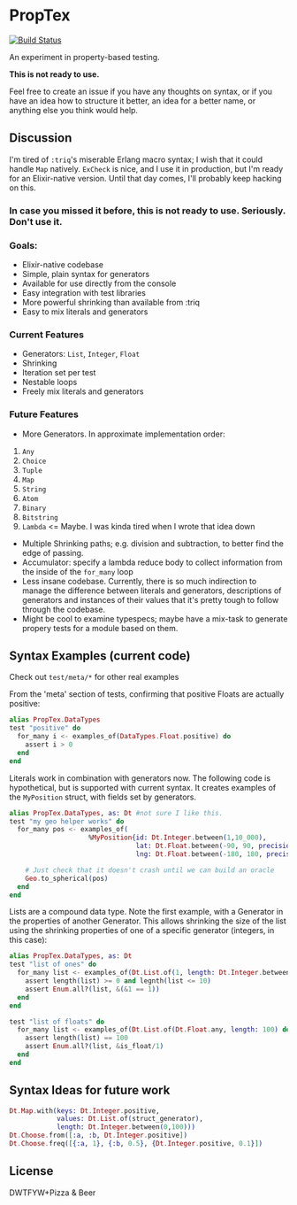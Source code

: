 # PropTex

[![Build Status](https://travis-ci.org/meyercm/PropTex.svg?branch=master)](http://travis-ci.org/meyercm/PropTex)

An experiment in property-based testing.  

**This is not ready to use.**

Feel free to create an issue if you have any thoughts on syntax, or if you have an idea how to structure it better, an idea for a better name, or anything else you think would help.

## Discussion

I'm tired of `:triq`'s miserable Erlang macro syntax;  I wish that it could handle `Map` natively.  `ExCheck` is nice, and I use it in production, but I'm ready for an Elixir-native version.  Until that day comes, I'll probably keep hacking on this.  

### In case you missed it before, this is not ready to use. Seriously. Don't use it.

### Goals:

 - Elixir-native codebase
 - Simple, plain syntax for generators
 - Available for use directly from the console
 - Easy integration with test libraries
 - More powerful shrinking than available from :triq
 - Easy to mix literals and generators

### Current Features

 - Generators: `List`, `Integer`, `Float`
 - Shrinking
 - Iteration set per test
 - Nestable loops
 - Freely mix literals and generators

### Future Features
 - More Generators.  In approximate implementation order:
  1. `Any`
  1. `Choice`
  2. `Tuple`
  3. `Map`
  4. `String`
  5. `Atom`
  6. `Binary`
  7. `Bitstring`
  8. `Lambda` <= Maybe.  I was kinda tired when I wrote that idea down
 - Multiple Shrinking paths; e.g. division and subtraction, to better find the edge of passing.
 - Accumulator: specify a lambda reduce body to collect information from the inside of the `for_many` loop
 - Less insane codebase.  Currently, there is so much indirection to manage the difference between literals and generators, descriptions of generators and instances of their values that it's pretty tough to follow through the codebase.
 - Might be cool to examine typespecs; maybe have a mix-task to generate propery tests for a module based on them.

## Syntax Examples (current code)

Check out `test/meta/*` for other real examples

From the 'meta' section of tests, confirming that positive Floats are actually positive:
```elixir
alias PropTex.DataTypes
test "positive" do
  for_many i <- examples_of(DataTypes.Float.positive) do
    assert i > 0
  end
end
```

Literals work in combination with generators now.  The following code is hypothetical, but is supported with current syntax. It creates examples of the `MyPosition` struct, with fields set by generators.

```elixir
alias PropTex.DataTypes, as: Dt #not sure I like this.
test "my geo helper works" do
  for_many pos <- examples_of(
                    %MyPosition{id: Dt.Integer.between(1,10_000),
                                lat: Dt.Float.between(-90, 90, precision: 1),
                                lng: Dt.Float.between(-180, 180, precision: 1)}) do

    # Just check that it doesn't crash until we can build an oracle
    Geo.to_spherical(pos)
  end
end
```

Lists are a compound data type. Note the first example, with a Generator in the properties of another Generator.  This allows shrinking the size of the list using the shrinking properties of one of a specific generator (integers, in this case):

```elixir
alias PropTex.DataTypes, as: Dt
test "list of ones" do
  for_many list <- examples_of(Dt.List.of(1, length: Dt.Integer.between(0,10)) do
    assert length(list) >= 0 and legnth(list <= 10)
    assert Enum.all?(list, &(&1 == 1))
  end
end

test "list of floats" do
  for_many list <- examples_of(Dt.List.of(Dt.Float.any, length: 100) do
    assert length(list) == 100
    assert Enum.all?(list, &is_float/1)
  end
end
```

## Syntax Ideas for future work
```elixir
Dt.Map.with(keys: Dt.Integer.positive,
            values: Dt.List.of(struct_generator),
            length: Dt.Integer.between(0,100)))
Dt.Choose.from([:a, :b, Dt.Integer.positive])
Dt.Choose.freq([{:a, 1}, {:b, 0.5}, {Dt.Integer.positive, 0.1}])            
```

## License

DWTFYW+Pizza & Beer
